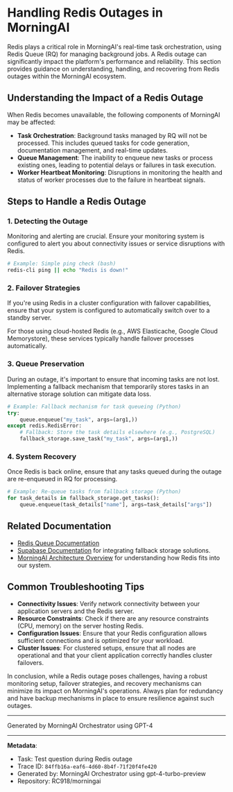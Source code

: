 # Handling Redis Outages in MorningAI

Redis plays a critical role in MorningAI's real-time task orchestration, using Redis Queue (RQ) for managing background jobs. A Redis outage can significantly impact the platform's performance and reliability. This section provides guidance on understanding, handling, and recovering from Redis outages within the MorningAI ecosystem.

## Understanding the Impact of a Redis Outage

When Redis becomes unavailable, the following components of MorningAI may be affected:

- **Task Orchestration**: Background tasks managed by RQ will not be processed. This includes queued tasks for code generation, documentation management, and real-time updates.
- **Queue Management**: The inability to enqueue new tasks or process existing ones, leading to potential delays or failures in task execution.
- **Worker Heartbeat Monitoring**: Disruptions in monitoring the health and status of worker processes due to the failure in heartbeat signals.

## Steps to Handle a Redis Outage

### 1. Detecting the Outage
Monitoring and alerting are crucial. Ensure your monitoring system is configured to alert you about connectivity issues or service disruptions with Redis.

```bash
# Example: Simple ping check (bash)
redis-cli ping || echo "Redis is down!"
```

### 2. Failover Strategies
If you're using Redis in a cluster configuration with failover capabilities, ensure that your system is configured to automatically switch over to a standby server.

For those using cloud-hosted Redis (e.g., AWS Elasticache, Google Cloud Memorystore), these services typically handle failover processes automatically.

### 3. Queue Preservation
During an outage, it's important to ensure that incoming tasks are not lost. Implementing a fallback mechanism that temporarily stores tasks in an alternative storage solution can mitigate data loss.

```python
# Example: Fallback mechanism for task queueing (Python)
try:
    queue.enqueue("my_task", args=(arg1,))
except redis.RedisError:
    # Fallback: Store the task details elsewhere (e.g., PostgreSQL)
    fallback_storage.save_task("my_task", args=(arg1,))
```

### 4. System Recovery
Once Redis is back online, ensure that any tasks queued during the outage are re-enqueued in RQ for processing.

```python
# Example: Re-queue tasks from fallback storage (Python)
for task_details in fallback_storage.get_tasks():
    queue.enqueue(task_details["name"], args=task_details["args"])
```

## Related Documentation

- [Redis Queue Documentation](https://python-rq.org/docs/)
- [Supabase Documentation](https://supabase.com/docs) for integrating fallback storage solutions.
- [MorningAI Architecture Overview](https://github.com/RC918/morningai/docs/architecture.md) for understanding how Redis fits into our system.

## Common Troubleshooting Tips

- **Connectivity Issues**: Verify network connectivity between your application servers and the Redis server.
- **Resource Constraints**: Check if there are any resource constraints (CPU, memory) on the server hosting Redis.
- **Configuration Issues**: Ensure that your Redis configuration allows sufficient connections and is optimized for your workload.
- **Cluster Issues**: For clustered setups, ensure that all nodes are operational and that your client application correctly handles cluster failovers.

In conclusion, while a Redis outage poses challenges, having a robust monitoring setup, failover strategies, and recovery mechanisms can minimize its impact on MorningAI's operations. Always plan for redundancy and have backup mechanisms in place to ensure resilience against such outages.

---
Generated by MorningAI Orchestrator using GPT-4

---

**Metadata**:
- Task: Test question during Redis outage
- Trace ID: `84ffb16a-eaf6-4d60-8b4f-71f20f4fe420`
- Generated by: MorningAI Orchestrator using gpt-4-turbo-preview
- Repository: RC918/morningai
